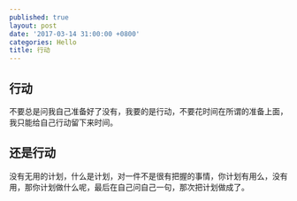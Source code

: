 ```yaml
---
published: true
layout: post
date: '2017-03-14 31:00:00 +0800'
categories: Hello
title: 行动
---
```

##  行动  
不要总是问我自己准备好了没有，我要的是行动，不要花时间在所谓的准备上面，我只能给自己行动留下来时间。  
## 还是行动  
没有无用的计划，什么是计划，对一件不是很有把握的事情，你计划有用么，没有用，那你计划做什么呢，最后在自己问自己一句，那次把计划做成了。
